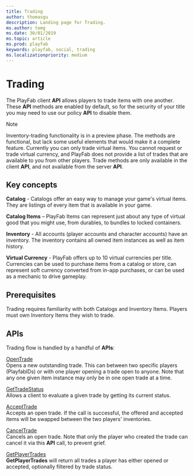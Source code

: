 ```yaml
---
title: Trading
author: thomasgu
description: Landing page for Trading.
ms.author: tomg
ms.date: 30/01/2019
ms.topic: article
ms.prod: playfab
keywords: playfab, social, trading
ms.localizationpriority: medium
---
```


# Trading

The PlayFab client **API** allows players to trade items with one another. These **API** methods are enabled by default, so for the security of your title you may need to use our policy **API** to disable them.

> [!NOTE]
> Inventory-trading functionality is in a preview phase. The methods are functional, but lack some useful elements that would make it a complete feature. Currently you can only trade virtual items. You cannot request or trade virtual currency, and PlayFab does not provide a list of trades that are available to you from other players. Trade methods are only available in the client **API**, and not available from the server **API**.

## Key concepts

**Catalog** - Catalogs offer an easy way to manage your game's virtual items. They are listings of every item that is available in your game.

**Catalog Items** – PlayFab Items can represent just about any type of virtual good that you might use, from durables, to bundles to locked containers.

**Inventory** - All accounts (player accounts and character accounts) have an inventory. The inventory contains all owned item instances as well as item history.

**Virtual Currency** - PlayFab offers up to 10 virtual currencies per title. Currencies can be used to purchase items from a catalog or store, can represent soft currency converted from in-app purchases, or can be used as a mechanic to drive gameplay.

## Prerequisites

Trading requires familiarity with both Catalogs and Inventory Items. Players must own Inventory Items they wish to trade.

## APIs

Trading flow is handled by a handful of **APIs**:

[OpenTrade](xref:titleid.playfabapi.com.client.trading.opentrade)  
Opens a new outstanding trade. This can between two specific players (PlayfabIDs) or with one player opening a trade open to anyone. Note that any one given item instance may only be in one open trade at a time.

[GetTradeStatus](xref:titleid.playfabapi.com.client.trading.gettradestatus)  
Allows a client to evaluate a given trade by getting its current status.

[AcceptTrade](xref:titleid.playfabapi.com.client.trading.accepttrade)  
Accepts an open trade. If the call is successful, the offered and accepted items will be swapped between the two players' inventories.

[CancelTrade](xref:titleid.playfabapi.com.client.trading.canceltrade)  
Cancels an open trade. Note that only the player who created the trade can cancel it via this **API** call, to prevent grief.

[GetPlayerTrades](xref:titleid.playfabapi.com.client.trading.getplayertrades)  
**GetPlayerTrades** will return all trades a player has either opened or accepted, optionally filtered by trade status.
